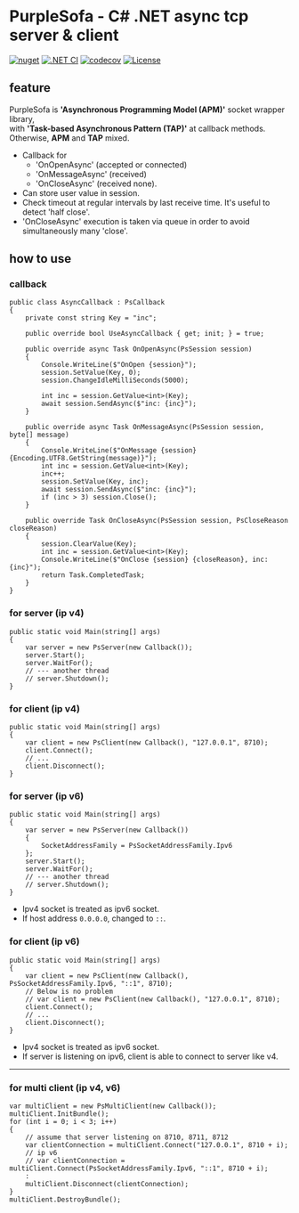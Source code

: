 # PurpleSofa - C# .NET async tcp server & client

[![nuget](https://badgen.net/nuget/v/PurpleSofa/latest)](https://www.nuget.org/packages/PurpleSofa/)
[![.NET CI](https://github.com/shigenobu/PurpleSofa/actions/workflows/ci.yaml/badge.svg?branch=develop)](https://github.com/shigenobu/PurpleSofa/actions/workflows/ci.yaml)
[![codecov](https://codecov.io/gh/shigenobu/PurpleSofa/branch/develop/graph/badge.svg?token=RNH9EOC8JF)](https://codecov.io/gh/shigenobu/PurpleSofa)
[![License](https://img.shields.io/badge/License-Apache%202.0-blue.svg)](https://opensource.org/licenses/Apache-2.0)

## feature

PurpleSofa is __'Asynchronous Programming Model (APM)'__ socket wrapper library,  
with __'Task-based Asynchronous Pattern (TAP)'__ at callback methods.  
Otherwise, __APM__ and __TAP__ mixed.  

* Callback for
    * 'OnOpenAsync' (accepted or connected)
    * 'OnMessageAsync' (received)
    * 'OnCloseAsync' (received none).
* Can store user value in session.
* Check timeout at regular intervals by last receive time. It's useful to detect 'half close'.
* 'OnCloseAsync' execution is taken via queue in order to avoid simultaneously many 'close'.

## how to use

### callback

    public class AsyncCallback : PsCallback
    {
        private const string Key = "inc";

        public override bool UseAsyncCallback { get; init; } = true;

        public override async Task OnOpenAsync(PsSession session)
        {
            Console.WriteLine($"OnOpen {session}");
            session.SetValue(Key, 0);
            session.ChangeIdleMilliSeconds(5000);

            int inc = session.GetValue<int>(Key);
            await session.SendAsync($"inc: {inc}");
        }

        public override async Task OnMessageAsync(PsSession session, byte[] message)
        {
            Console.WriteLine($"OnMessage {session} {Encoding.UTF8.GetString(message)}");
            int inc = session.GetValue<int>(Key);
            inc++;
            session.SetValue(Key, inc);
            await session.SendAsync($"inc: {inc}");
            if (inc > 3) session.Close();
        }

        public override Task OnCloseAsync(PsSession session, PsCloseReason closeReason)
        {
            session.ClearValue(Key);
            int inc = session.GetValue<int>(Key);
            Console.WriteLine($"OnClose {session} {closeReason}, inc:{inc}");
            return Task.CompletedTask;
        }
    }

### for server (ip v4)

    public static void Main(string[] args)
    {
        var server = new PsServer(new Callback());
        server.Start();
        server.WaitFor();
        // --- another thread
        // server.Shutdown();
    }

### for client (ip v4)

    public static void Main(string[] args)
    {
        var client = new PsClient(new Callback(), "127.0.0.1", 8710);
        client.Connect();
        // ...
        client.Disconnect();
    }

### for server (ip v6)

    public static void Main(string[] args)
    {
        var server = new PsServer(new Callback())
        {
            SocketAddressFamily = PsSocketAddressFamily.Ipv6
        };
        server.Start();
        server.WaitFor();
        // --- another thread
        // server.Shutdown();
    }

* Ipv4 socket is treated as ipv6 socket.
* If host address `0.0.0.0`, changed to `::`.

### for client (ip v6)

    public static void Main(string[] args)
    {
        var client = new PsClient(new Callback(), PsSocketAddressFamily.Ipv6, "::1", 8710);
        // Below is no problem
        // var client = new PsClient(new Callback(), "127.0.0.1", 8710);
        client.Connect();
        // ...
        client.Disconnect();
    }

* Ipv4 socket is treated as ipv6 socket.
* If server is listening on ipv6, client is able to connect to server like v4.

---

### for multi client (ip v4, v6)

    var multiClient = new PsMultiClient(new Callback());
    multiClient.InitBundle();
    for (int i = 0; i < 3; i++)
    {
        // assume that server listening on 8710, 8711, 8712
        var clientConnection = multiClient.Connect("127.0.0.1", 8710 + i);
        // ip v6
        // var clientConnection = multiClient.Connect(PsSocketAddressFamily.Ipv6, "::1", 8710 + i);
        :
        multiClient.Disconnect(clientConnection);
    }
    multiClient.DestroyBundle();
